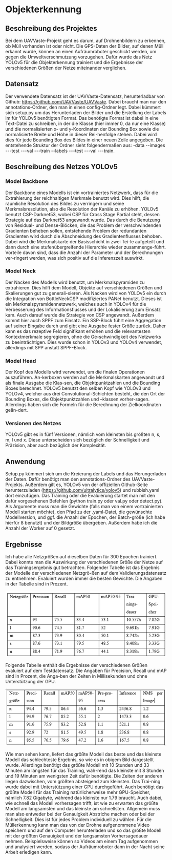 # Objekterkennung

## Beschreibung des Projektes

Bei dem UAVVaste-Projekt geht es darum, auf Drohnenbildern zu erkennen, ob Müll vorhanden ist oder nicht. Die GPS-Daten der Bilder, auf denen Müll erkannt wurde, können an einen Aufräumroboter geschickt werden, um gegen die Umweltverschmutzung vorzugehen. Dafür wurde das Netz YOLOv5 für die Objekterkennung trainiert und die Ergebnisse der verschiedenen Größen der Netze miteinander verglichen.

## Datensatz
Der verwendete Datensatz ist der UAVVaste-Datensatz, herunterladbar von Github: https://github.com/UAVVaste/UAVVaste. Dabei braucht man nur den annotations-Ordner, den man in einen config-Ordner legt. Dabei kümmert sich setup.py um das Herunterladen der Bilder und die Erstellung der Labels im für YOLOv5 benötigten Format. Das benötigte Format ist dabei in eine Text-Datei zu schreiben, in der die Klasse (hier immer 0, da nur eine Klasse) und die normalisierten x- und y-Koordinaten der Bounding Box sowie die normalisierte Breite und Höhe in dieser Rei-henfolge stehen. Dabei wird dies für jede Bounding Box des Bildes in einer neuen Zeile angegeben. Die entstehende Struktur der Ordner sieht folgendermaßen aus: -data --images ---test ---val ---train --labels ---test ---val ---train. 

## Beschreibung des Netzes YOLOv5

### Model Backbone
Der Backbone eines Modells ist ein vortrainiertes Netzwerk, dass für die Extrahierung der reichhaltigen Merkmale benutzt wird. Dies hilft, die räumliche Resolution des Bildes zu verringern und seine Merkmalsresolution, also die Resolution der Kanäle zu erhöhen. YOLOv5 benutzt CSP-Darknet53, wobei CSP für Cross Stage Partial steht, dessen Strategie auf das Darknet53 angewandt wurde. Das durch die Benutzung von Residual- und Dense-Blöcken, die das Problem der verschwindenden Gradienten beheben sollen, entstehende Problem der redundanten Gradienten wird durch die Abschneidung des Gradientenflusses behoben. Dabei wird die Merkmalskarte der Basisschicht in zwei Tei-le aufgeteilt und dann durch eine stufenübergreifende Hierarchie wieder zusammenge-führt. Vorteile davon sind, dass die Anzahl der Parameter und der Berechnungen ver-ringert werden, was sich positiv auf die Inferenzzeit auswirkt.

### Model Neck
Der Nacken des Modells wird benutzt, um Merkmalspyramiden zu extrahieren. Dies hilft dem Modell, Objekte auf verschiedenen Größen und Skalierungen gut zu generali-sieren. Als Nacken wird von YOLOv5 ein durch die Integration von BottleNeckCSP modifiziertes PANet benutzt. Dieses ist ein Merkmalspyramidennetzwerk, welches auch in YOLOv4 für die Verbesserung des Informationsflusses und der Lokalisierung zum Einsatz kam. Auch darauf wurde die Strategie von CSP angewandt. Außerdem kommt hier auch SPPF zum Einsatz. Ein SSP-Block führt eine Aggregation auf seiner Eingabe durch und gibt eine Ausgabe fester Größe zurück. Daher kann es das rezeptive Feld signifikant erhöhen und die relevantesten Kontextmerkmale segregieren, ohne die Ge-schwindigkeit des Netzwerks zu beeinträchtigen. Dies wurde schon in YOLOv3 und YOLOv4 verwendet, allerdings mit SPP anstatt SPPF-Block.

### Model Head
Der Kopf des Modells wird verwendet, um die finalen Operationen auszuführen. An-kerboxen werden auf die Merkmalskarten angewandt und als finale Ausgabe die Klas-sen, die Objektpunktzahlen und die Bounding Boxes berechnet. YOLOv5 benutzt den selben Kopf wie YOLOv3 und YOLOv4, welcher aus drei Convolutional-Schichten besteht, die den Ort der Bounding Boxes, die Objektpunktzahlen und –klassen vorher-sagen. Allerdings haben sich die Formeln für die Berechnung der Zielkoordinaten geän-dert.

### Versionen des Netzes
YOLOv5 gibt es in fünf Versionen, nämlich vom kleinsten bis größten n, s, m, l und x. Diese unterscheiden sich bezüglich der Schnelligkeit und Präzision, aber auch bezüglich der Komplexität.

## Anwendung
Setup.py kümmert sich um die Kreierung der Labels und das Herungerladen der Daten. Dafür benötigt man den annotations-Ordner des UAVVaste-Projekts. Außerdem gilt es, YOLOv5 von der offiziellen Github-Seite herunterzuladen (https://github.com/ultralytics/yolov5) und rubbish.yaml dort einzufügen. Das Training oder die Evaluierung startet man mit den dafür vorgesehenen Befehlen (python train.py oder val.py oder detect.py). Als Argumente muss man die Gewichte (falls man von einem vortrainierten Modell starten möchte), den Pfad zu der .yaml-Datei, die gewünschte Modellversion, und ggf. die Anzahl der Epochen, der Batch-größe (ich habe hierfür 8 benutzt) und der Bildgröße übergeben. Außerdem habe ich die Anzahl der Worker auf 0 gesetzt. 

## Ergebnisse
Ich habe alle Netzgrößen auf dieselben Daten für 300 Epochen trainiert. Dabei konnte man die Auswirkung der verschiedenen Größe der Netze auf das Trainingsergebnis gut betrachten. Folgender Tabelle ist das Ergebnis der Modelle der verschiedenen Netzgrö-ßen auf dem Validierungsdatensatz zu entnehmen. Evaluiert wurden immer die besten Gewichte. Die Angaben in der Tabelle sind in Prozent.

![Tabelle](images/TABELLE3.PNG)

Folgende Tabelle enthält die Ergebnisse der verschiedenen Größen evaluiert auf dem Testdatensatz. Die Angaben für Precision, Recall und mAP sind in Prozent, die Anga-ben der Zeiten in Millisekunden und ohne Unterstützung der GPU.

![Tabelle](images/TABELLE4.PNG)

Wie man sehen kann, liefert das größte Modell das beste und das kleinste Modell das schlechteste Ergebnis, so wie es in obigem Bild dargestellt wurde. Allerdings benötigt das größte Modell mit 10 Stunden und 33 Minuten am längsten für das Training, wäh-rend das kleinste mit 8 Stunden und 19 Minuten am wenigsten Zeit dafür benötigte. Die Zeiten der anderen liegen dazwischen, vom größten absteigend zum kleinsten. Das Trai-ning wurde dabei mit Unterstützung einer GPU durchgeführt. Auch benötigt das größte Modell für das Training natürlicherweise mehr GPU-Speicher, nämlich 7.82 Gigabyte, während das kleinste nur 1.79 braucht. Auch dabei, wie schnell das Modell vorhersagen trifft, ist wie zu erwarten das größte Modell am langsamsten und das kleinste am schnellsten. Allgemein muss man also entweder bei der Genauigkeit Abstriche machen oder bei der Schnelligkeit. Dies ist für jedes Problem individuell zu wählen. Für die Müllerkennung kann man das von der Drohne aufgenommene Video speichern und auf den Computer herunterladen und so das größte Modell mit der größten Genauigkeit und der langsamsten Vorhersagedauer nehmen. Beispielsweise können so Videos am einem Tag aufgenommen und analysiert werden, sodass der Aufräumroboter dann in der Nacht seine Arbeit erledigen kann. 
